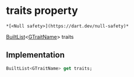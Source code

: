 


# traits property




    *[<Null safety>](https://dart.dev/null-safety)*




[BuiltList](https://pub.dev/documentation/built_collection/5.1.1/built_collection/BuiltList-class.html)&lt;[GTraitName](../../third_party_yonomi_graphql_schema_schema.docs.schema.gql/GTraitName-class.md)> traits
  







## Implementation

```dart
BuiltList<GTraitName> get traits;
```








